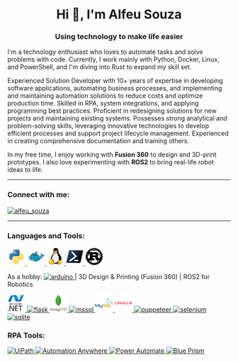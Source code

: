 <h1 align="center">Hi 👋, I'm Alfeu Souza</h1>
<h3 align="center">Using technology to make life easier</h3>

<p align="left">
  I'm a technology enthusiast who loves to automate tasks and solve problems with code. Currently, I work mainly with Python, Docker, Linux, and PowerShell, and I'm diving into Rust to expand my skill set.
</p>

<p align="left">
  Experienced Solution Developer with 10+ years of expertise in developing software 
  applications, automating business processes, and implementing and maintaining 
  automation solutions to reduce costs and optimize production time. Skilled in RPA, 
  system integrations, and applying programming best practices. Proficient in 
  redesigning solutions for new projects and maintaining existing systems. Possesses 
  strong analytical and problem-solving skills, leveraging innovative technologies to 
  develop efficient processes and support project lifecycle management. Experienced 
  in creating comprehensive documentation and training others.
</p>

<p align="left">
  In my free time, I enjoy working with <strong>Fusion 360</strong> to design and 
  3D-print prototypes. I also love experimenting with <strong>ROS2</strong> to bring 
  real-life robot ideas to life.
</p>

---

<h3 align="left">Connect with me:</h3>
<p align="left">
  <a href="https://linkedin.com/in/alfeu_souza" target="_blank">
    <img align="center" 
         src="https://raw.githubusercontent.com/rahuldkjain/github-profile-readme-generator/master/src/images/icons/Social/linked-in-alt.svg" 
         alt="alfeu_souza" 
         height="30" 
         width="40" />
  </a>
</p>

---

<h3 align="left">Languages and Tools:</h3>
<p align="left">
  <!-- Main Tech Stack -->
  <!-- Python -->
  <a href="https://www.python.org" target="_blank" rel="noreferrer">
    <img src="https://raw.githubusercontent.com/devicons/devicon/master/icons/python/python-original.svg" 
         alt="python" 
         width="40" 
         height="40"/>
  </a>
  <!-- Docker -->
  <a href="https://www.docker.com/" target="_blank" rel="noreferrer">
    <img src="https://raw.githubusercontent.com/devicons/devicon/master/icons/docker/docker-original.svg"
         alt="docker" 
         width="40" 
         height="40"/>
  </a>
  <!-- Linux -->
  <a href="https://www.linux.org/" target="_blank" rel="noreferrer">
    <img src="https://raw.githubusercontent.com/devicons/devicon/master/icons/linux/linux-original.svg"
         alt="linux" 
         width="40" 
         height="40"/>
  </a>
  <!-- PowerShell -->
  <a href="https://docs.microsoft.com/en-us/powershell/" target="_blank" rel="noreferrer">
    <img src="https://raw.githubusercontent.com/devicons/devicon/master/icons/powershell/powershell-original.svg"
         alt="powershell" 
         width="40" 
         height="40"/>
  </a>
  <!-- Rust -->
  <a href="https://www.rust-lang.org" target="_blank" rel="noreferrer">
    <img src="https://raw.githubusercontent.com/devicons/devicon/master/icons/rust/rust-plain.svg"
         alt="rust" 
         width="40" 
         height="40"/>
  </a>
</p>

<p align="left">
  <span>As a hobby: </span>
  <a href="https://www.arduino.cc/" target="_blank" rel="noreferrer">
    <img src="https://cdn.worldvectorlogo.com/logos/arduino-1.svg" 
         alt="arduino" 
         width="40" 
         height="40"/>
  </a>
  <span> | 3D Design & Printing (Fusion 360) | ROS2 for Robotics </span>
</p>

<p align="left">
  <!-- Other Tools & Frameworks -->
  <a href="https://dotnet.microsoft.com/" target="_blank" rel="noreferrer">
    <img src="https://raw.githubusercontent.com/devicons/devicon/master/icons/dot-net/dot-net-original-wordmark.svg"
         alt="dotnet" 
         width="40" 
         height="40"/>
  </a>
  <a href="https://flask.palletsprojects.com/" target="_blank" rel="noreferrer">
    <img src="https://www.vectorlogo.zone/logos/pocoo_flask/pocoo_flask-icon.svg" 
         alt="flask" 
         width="40" 
         height="40"/>
  </a>
  <a href="https://www.mongodb.com/" target="_blank" rel="noreferrer">
    <img src="https://raw.githubusercontent.com/devicons/devicon/master/icons/mongodb/mongodb-original-wordmark.svg"
         alt="mongodb" 
         width="40" 
         height="40"/>
  </a>
  <a href="https://www.microsoft.com/en-us/sql-server" target="_blank" rel="noreferrer">
    <img src="https://www.svgrepo.com/show/303229/microsoft-sql-server-logo.svg"
         alt="mssql" 
         width="40" 
         height="40"/>
  </a>
  <a href="https://www.mysql.com/" target="_blank" rel="noreferrer">
    <img src="https://raw.githubusercontent.com/devicons/devicon/master/icons/mysql/mysql-original-wordmark.svg"
         alt="mysql" 
         width="40" 
         height="40"/>
  </a>
  <a href="https://www.oracle.com/" target="_blank" rel="noreferrer">
    <img src="https://raw.githubusercontent.com/devicons/devicon/master/icons/oracle/oracle-original.svg"
         alt="oracle" 
         width="40" 
         height="40"/>
  </a>
  <a href="https://github.com/puppeteer/puppeteer" target="_blank" rel="noreferrer">
    <img src="https://www.vectorlogo.zone/logos/pptrdev/pptrdev-official.svg"
         alt="puppeteer" 
         width="40" 
         height="40"/>
  </a>
  <a href="https://www.selenium.dev" target="_blank" rel="noreferrer">
    <img src="https://raw.githubusercontent.com/detain/svg-logos/780f25886640cef088af994181646db2f6b1a3f8/svg/selenium-logo.svg"
         alt="selenium" 
         width="40" 
         height="40"/>
  </a>
  <a href="https://www.sqlite.org/" target="_blank" rel="noreferrer">
    <img src="https://www.vectorlogo.zone/logos/sqlite/sqlite-icon.svg"
         alt="sqlite" 
         width="40" 
         height="40"/>
  </a>
</p>

<h3 align="left">RPA Tools:</h3>
<p align="left">
  <!-- UiPath -->
  <a href="https://www.uipath.com/" target="_blank" rel="noreferrer">
    <img src="https://cdn.uipath.com/hubfs/logos/UiPath-Vertical-Color.svg" 
         alt="UiPath" 
         width="40" 
         height="40"/>
  </a>
  <!-- Automation Anywhere -->
  <a href="https://www.automationanywhere.com/" target="_blank" rel="noreferrer">
    <img src="https://www.automationanywhere.com/sites/default/files/2022-02/A%20logo%20only.png" 
         alt="Automation Anywhere" 
         width="40" 
         height="40"/>
  </a>
  <!-- Power Automate -->
  <a href="https://powerautomate.microsoft.com/" target="_blank" rel="noreferrer">
    <img src="https://upload.wikimedia.org/wikipedia/commons/4/40/Power_Automate_logo.svg" 
         alt="Power Automate" 
         width="40" 
         height="40"/>
  </a>
  <!-- Blue Prism -->
  <a href="https://www.blueprism.com/" target="_blank" rel="noreferrer">
    <img src="https://upload.wikimedia.org/wikipedia/en/6/6a/Blue_Prism_logo_2018.png"
         alt="Blue Prism" 
         width="60" 
         height="40"/>
  </a>
</p>

